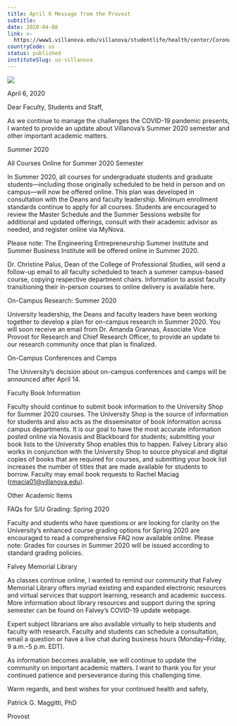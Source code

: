 ```yaml
---
title: April 6 Message from the Provost
subtitle: 
date: 2020-04-08
link: >-
  https://www1.villanova.edu/villanova/studentlife/health/center/Coronavirus/apr-06-message-spring-summer-2020.html
countryCode: us
status: published
instituteSlug: us-villanova
---
```

![](https://www1.villanova.edu/etc/designs/villanova/favicon.ico)

April 6, 2020

Dear Faculty, Students and Staff,

As we continue to manage the challenges the COVID-19 pandemic presents, I wanted to provide an update about Villanova’s Summer 2020 semester and other important academic matters.



Summer 2020

All Courses Online for Summer 2020 Semester

In Summer 2020, all courses for undergraduate students and graduate students—including those originally scheduled to be held in person and on campus—will now be offered online. This plan was developed in consultation with the Deans and faculty leadership. Minimum enrollment standards continue to apply for all courses. Students are encouraged to review the Master Schedule and the Summer Sessions website for additional and updated offerings, consult with their academic advisor as needed, and register online via MyNova.

Please note: The Engineering Entrepreneurship Summer Institute and Summer Business Institute will be offered online in Summer 2020.

Dr. Christine Palus, Dean of the College of Professional Studies, will send a follow-up email to all faculty scheduled to teach a summer campus-based course, copying respective department chairs. Information to assist faculty transitioning their in-person courses to online delivery is available here.

On-Campus Research: Summer 2020

University leadership, the Deans and faculty leaders have been working together to develop a plan for on-campus research in Summer 2020. You will soon receive an email from Dr. Amanda Grannas, Associate Vice Provost for Research and Chief Research Officer, to provide an update to our research community once that plan is finalized.

On-Campus Conferences and Camps

The University’s decision about on-campus conferences and camps will be announced after April 14.

Faculty Book Information

Faculty should continue to submit book information to the University Shop for Summer 2020 courses. The University Shop is the source of information for students and also acts as the disseminator of book information across campus departments. It is our goal to have the most accurate information posted online via Novasis and Blackboard for students; submitting your book lists to the University Shop enables this to happen. Falvey Library also works in conjunction with the University Shop to source physical and digital copies of books that are required for courses, and submitting your book list increases the number of titles that are made available for students to borrow. Faculty may email book requests to Rachel Maciag (rmacia01@villanova.edu).

Other Academic Items

FAQs for S/U Grading: Spring 2020

Faculty and students who have questions or are looking for clarity on the University’s enhanced course grading options for Spring 2020 are encouraged to read a comprehensive FAQ now available online. Please note: Grades for courses in Summer 2020 will be issued according to standard grading policies.

Falvey Memorial Library

As classes continue online, I wanted to remind our community that Falvey Memorial Library offers myriad existing and expanded electronic resources and virtual services that support learning, research and academic success. More information about library resources and support during the spring semester can be found on Falvey’s COVID-19 update webpage.

Expert subject librarians are also available virtually to help students and faculty with research. Faculty and students can schedule a consultation, email a question or have a live chat during business hours (Monday–Friday, 9 a.m.–5 p.m. EDT).

As information becomes available, we will continue to update the community on important academic matters. I want to thank you for your continued patience and perseverance during this challenging time.

Warm regards, and best wishes for your continued health and safety,



Patrick G. Maggitti, PhD

Provost
